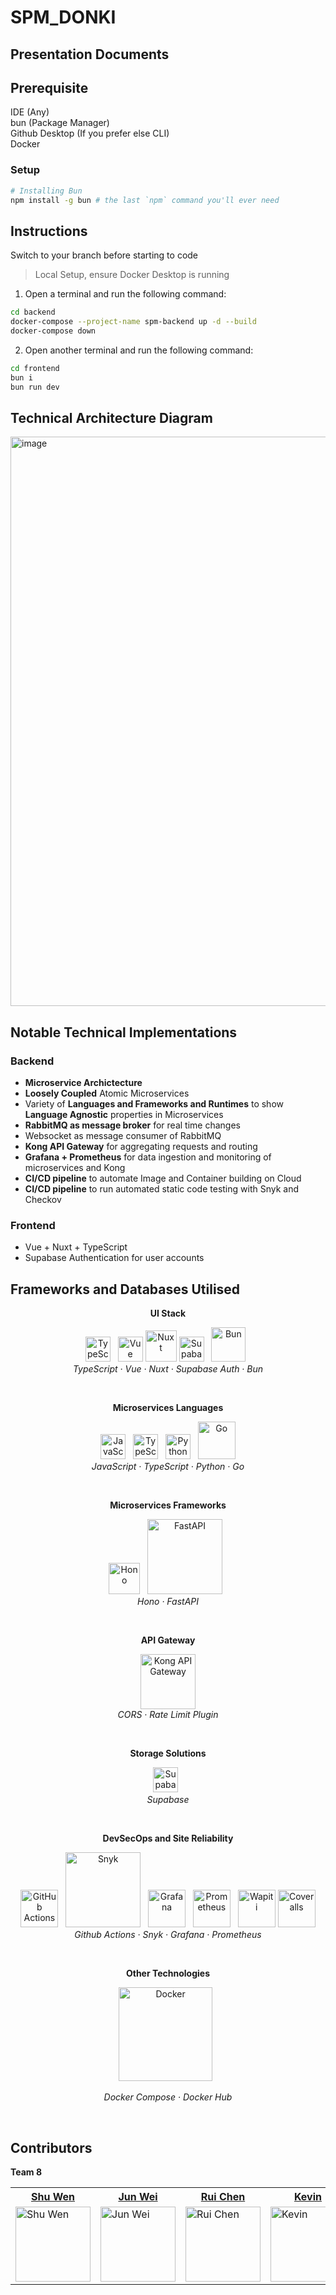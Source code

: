 # SPM_DONKI


## Presentation Documents


## Prerequisite
IDE (Any) <br>
bun (Package Manager) <br>
Github Desktop (If you prefer else CLI) <br>
Docker <br>

### Setup
```bash
# Installing Bun
npm install -g bun # the last `npm` command you'll ever need
```

## Instructions

Switch to your branch before starting to code <br>

> Local Setup, ensure Docker Desktop is running
1. Open a terminal and run the following command:

```bash
cd backend
docker-compose --project-name spm-backend up -d --build
docker-compose down
```
2. Open another terminal and run the following command:

```bash
cd frontend
bun i
bun run dev
```
<!-- 3. Setting up SonarQube (access on localhost:9000)
- default credentials username: `admin` password: `admin`

```bash
docker pull sonarqube:lts-community
docker run -d --name sonarqube -p 9000:9000 sonarqube:lts-community
``` -->

## Technical Architecture Diagram
<img width="1195" height="911" alt="image" src="https://github.com/user-attachments/assets/3a79e6c4-eba5-40c2-af26-ebf8b520f63e" />


## Notable Technical Implementations
### Backend
- <b>Microservice Archictecture</b>
- <b>Loosely Coupled</b> Atomic Microservices
- Variety of <b>Languages and Frameworks and Runtimes</b> to show <b>Language Agnostic</b> properties in Microservices
- <b>RabbitMQ as message broker</b> for real time changes
- Websocket as message consumer of RabbitMQ
- <b>Kong API Gateway</b> for aggregating requests and routing
- <b>Grafana + Prometheus</b> for data ingestion and monitoring of microservices and Kong
- <b>CI/CD pipeline</b> to automate Image and Container building on Cloud
- <b>CI/CD pipeline</b> to run automated static code testing with Snyk and Checkov

### Frontend
- Vue + Nuxt + TypeScript
- Supabase Authentication for user accounts

## Frameworks and Databases Utilised

<p align="center"><strong>UI Stack</strong></p>
<p align="center">
<a href="https://www.typescriptlang.org/"><img src="https://upload.wikimedia.org/wikipedia/commons/thumb/4/4c/Typescript_logo_2020.svg/1200px-Typescript_logo_2020.svg.png" alt="TypeScript" width="40"/></a>&nbsp;&nbsp;
<a href="https://vuejs.org/"><img src="https://upload.wikimedia.org/wikipedia/commons/9/95/Vue.js_Logo_2.svg" alt="Vue" width="40"/></a>  
<a href="https://nuxt.com/"><img src="https://nuxt.com/assets/design-kit/icon-green.svg" alt="Nuxt" width="50"/></a>  
<!-- <a href="https://tailwindcss.com/"><img src="https://upload.wikimedia.org/wikipedia/commons/d/d5/Tailwind_CSS_Logo.svg" alt="Tailwind" width="30"/></a>&nbsp;&nbsp; -->
<!-- <a href="https://ui.shadcn.com/"><img src="https://github.com/user-attachments/assets/dd2eb75e-28c6-46e5-bb11-734e9e9a04f3" alt="ShadCN" width="30"/></a>&nbsp;&nbsp; -->
<a href="https://supabase.com/auth"><img src="https://www.vectorlogo.zone/logos/supabase/supabase-icon.svg" alt="Supabase" width="40"/></a>&nbsp;&nbsp;
<a href="https://bun.sh/"><img src="https://bun.sh/logo.svg" alt="Bun" width="55"/></a>&nbsp;&nbsp;
<br>
<i>TypeScript · Vue · Nuxt · Supabase Auth · Bun</i>
</p>
<br>

<p align="center"><strong>Microservices Languages</strong></p>
<p align="center">
<a href="https://developer.mozilla.org/en-US/docs/Web/JavaScript"><img src="https://upload.wikimedia.org/wikipedia/commons/6/6a/JavaScript-logo.png" alt="JavaScript" width="40"/></a>&nbsp;&nbsp;
<a href="https://www.typescriptlang.org/"><img src="https://upload.wikimedia.org/wikipedia/commons/thumb/4/4c/Typescript_logo_2020.svg/1200px-Typescript_logo_2020.svg.png" alt="TypeScript" width="40"/></a>&nbsp;&nbsp;
<a href="https://www.python.org/"><img src="https://upload.wikimedia.org/wikipedia/commons/thumb/c/c3/Python-logo-notext.svg/1024px-Python-logo-notext.svg.png" alt="Python" width="40"/></a>&nbsp;&nbsp;
<a href="https://go.dev/"><img src="https://go.dev/blog/go-brand/Go-Logo/SVG/Go-Logo_Blue.svg" alt="Go" width="60"/></a>
<br>
<i>JavaScript · TypeScript · Python · Go</i>
</p>
<br>

<p align="center"><strong>Microservices Frameworks</strong></p>
<p align="center">
<a href="https://hono.dev/"><img src="https://upload.wikimedia.org/wikipedia/commons/6/60/Hono-logo.svg" alt="Hono" width="50"/></a>&nbsp;&nbsp;
<a href="https://fastapi.tiangolo.com/"><img src="https://upload.wikimedia.org/wikipedia/commons/1/1a/FastAPI_logo.svg" alt="FastAPI" width="120"/></a>&nbsp;&nbsp;
<br>
<i>Hono · FastAPI</i>
</p>
<br>

<p align="center"><strong>API Gateway</strong></p>
<p align="center">
<a href="https://konghq.com/"><img src="https://konghq.com/wp-content/uploads/2018/08/kong-combination-mark-color-256px.png" alt="Kong API Gateway" width="88"/></a>
<br>
<i>CORS · Rate Limit Plugin </i>
</p>
<br>  

<p align="center"><strong>Storage Solutions</strong></p>  
<p align="center">
<a href="https://supabase.com/"><img src="https://www.vectorlogo.zone/logos/supabase/supabase-icon.svg" alt="Supabase" width="40" /></a>&nbsp;&nbsp;
<br>
<i>Supabase</i>
</p>
<br> 

<p align="center"><strong>DevSecOps and Site Reliability</strong></p>
<p align="center">
<a href="https://github.com/features/actions"><img src="https://github.com/user-attachments/assets/84046b86-7745-4ddd-8c36-b39b6a9ead91" alt="GitHub Actions" width="60"/></a>&nbsp;&nbsp;
<a href="https://snyk.io/"><img src="https://github.com/user-attachments/assets/f35638ce-2ad1-4664-9cf1-e219222ca4f0" alt="Snyk" width="120"/></a>&nbsp;&nbsp;
<a href="https://grafana.com/"><img src="https://upload.wikimedia.org/wikipedia/commons/a/a1/Grafana_logo.svg" alt="Grafana" width="60"/></a>&nbsp;&nbsp;
<a href="https://prometheus.io/"><img src="https://upload.wikimedia.org/wikipedia/commons/3/38/Prometheus_software_logo.svg" alt="Prometheus" width="60"/></a>&nbsp;&nbsp;
<a href="https://wapiti.sourceforge.io/"><img src="https://wapiti-scanner.github.io/wapiti_400.png" alt="Wapiti" width="60"/></a>
<a href="https://coveralls.io/"><img src="https://avatars.githubusercontent.com/u/16691566?s=280&v=4" alt="Coveralls" width="60"/></a>
<br>
<i>Github Actions · Snyk · Grafana · Prometheus</i>
</p> 
<br>

<p align="center"><strong>Other Technologies</strong></p>
<p align="center">
<a href="https://www.docker.com/"><img src="https://upload.wikimedia.org/wikipedia/commons/4/4e/Docker_%28container_engine%29_logo.svg" alt="Docker" width="150"/></a>&nbsp;&nbsp;
</p>
<p align="center">
<i>Docker Compose · Docker Hub</i>
</p>
<br> 

## Contributors

**Team 8**

<div align="center">
    <table>
        <tr>
            <th><a href="https://hsr.hoyoverse.com/en-us/">Shu Wen</a></th>
            <th><a href="https://zenless.hoyoverse.com/en-us/">Jun Wei</a></th>
            <th><a href="https://zenless.hoyoverse.com/en-us/">Rui Chen</a></th>
            <th><a href="https://www.linkedin.com/in/kevin-tan-513a9b207/">Kevin</a></th>
            <th><a href="https://zenless.hoyoverse.com/en-us/">Ashley</a></th>
            <th><a href="https://www.linkedin.com/in/joelynchuawl/">Joelyn</a></th>
        </tr>
        <tr>
            <td><img src="https://encrypted-tbn0.gstatic.com/images?q=tbn:ANd9GcQWBImo3QArAue--WOdbkcCsmabXCLvPXyxRA&s" alt="Shu Wen" width="120" height="120" style="display:block; margin:0 auto;"></td>
            <td><img src="https://encrypted-tbn0.gstatic.com/images?q=tbn:ANd9GcSAazBpLPvB3v_fJo5-74AbncYHsjjMom2TNA&s" alt="Jun Wei" width="120" height="120" style="display:block; margin: 0 auto;"></td>
            <td><img src="https://encrypted-tbn0.gstatic.com/images?q=tbn:ANd9GcSAazBpLPvB3v_fJo5-74AbncYHsjjMom2TNA&s" alt="Rui Chen" width="120" height="120" style="display:block; margin: 0 auto;"></td>
            <td><img src="https://encrypted-tbn0.gstatic.com/images?q=tbn:ANd9GcSAazBpLPvB3v_fJo5-74AbncYHsjjMom2TNA&s" alt="Kevin" width="120" height="120" style="display:block; margin: 0 auto;"</td>
            <td><img src="https://encrypted-tbn0.gstatic.com/images?q=tbn:ANd9GcSAazBpLPvB3v_fJo5-74AbncYHsjjMom2TNA&s" alt="Ashley" width="120" height="120" style="display:block; margin: 0 auto;"</td>
            <td><img src="https://encrypted-tbn0.gstatic.com/images?q=tbn:ANd9GcQWBImo3QArAue--WOdbkcCsmabXCLvPXyxRA&s" alt="Joelyn" width="120" height="120" style="display:block; margin: 0 auto;"></td>
        </tr>
    </table>
</div>
